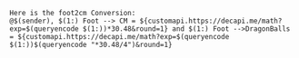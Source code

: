 ~~~~~~~~~~~~~~~~~~~~~~~~~~~~~~~~~~~~~~~~~~~~~~~~~~~~~~~~~~~~~~~~~~~~~~~~~~~~~~~~~~~~~~~~~~~~~~~~~~~~~~~~~~~~~~~~~~~~~~~~~~~~~~~~~~~~~~~~~~~~
Here is the foot2cm Conversion:
@$(sender), $(1:) Foot --> CM = ${customapi.https://decapi.me/math?exp=$(queryencode $(1:))*30.48&round=1} and $(1:) Foot -->DragonBalls = ${customapi.https://decapi.me/math?exp=$(queryencode $(1:))$(queryencode "*30.48/4")&round=1}
~~~~~~~~~~~~~~~~~~~~~~~~~~~~~~~~~~~~~~~~~~~~~~~~~~~~~~~~~~~~~~~~~~~~~~~~~~~~~~~~~~~~~~~~~~~~~~~~~~~~~~~~~~~~~~~~~~~~~~~~~~~~~~~~~~~~~~~~~~~~